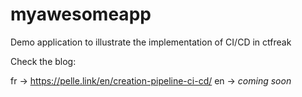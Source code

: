 # myawesomeapp

Demo application to illustrate the implementation of CI/CD in ctfreak

Check the blog: 

fr -> https://pelle.link/en/creation-pipeline-ci-cd/
en -> *coming soon*
